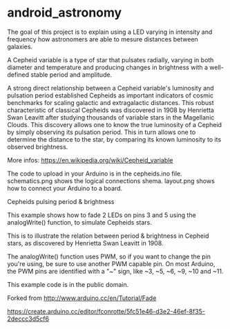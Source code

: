 # android_astronomy

The goal of this project is to explain using a LED varying in intensity and frequency how astronomers are able to mesure distances between galaxies.

A Cepheid variable is a type of star that pulsates radially, varying in both diameter and temperature and producing changes in brightness with a well-defined stable period and amplitude.

A strong direct relationship between a Cepheid variable's luminosity and pulsation period established Cepheids as important indicators of cosmic benchmarks for scaling galactic and extragalactic distances. This robust characteristic of classical Cepheids was discovered in 1908 by Henrietta Swan Leavitt after studying thousands of variable stars in the Magellanic Clouds. This discovery allows one to know the true luminosity of a Cepheid by simply observing its pulsation period. This in turn allows one to determine the distance to the star, by comparing its known luminosity to its observed brightness.

More infos:
https://en.wikipedia.org/wiki/Cepheid_variable

The code to upload in your Arduino is in the cepheids.ino file.
schematics.png shows the logical connections shema.
layout.png shows how to connect your Arduino to a board.

Cepheids pulsing period & brightness

This example shows how to fade 2 LEDs on pins 3 and 5 using the analogWrite() function, to simulate Cepheids stars.
  
This is to illustrate the relation between period & brightness in Cepheid stars, as discovered by Henrietta Swan Leavitt in 1908.
  
The analogWrite() function uses PWM, so if you want to change the pin you're using, be sure to use another PWM capable pin. On most Arduino, the PWM pins are identified with a "~" sign, like ~3, ~5, ~6, ~9, ~10 and ~11.

This example code is in the public domain.

Forked from http://www.arduino.cc/en/Tutorial/Fade



https://create.arduino.cc/editor/fconrotte/5fc51e46-d3e2-46ef-8f35-2deccc3d5cf6
